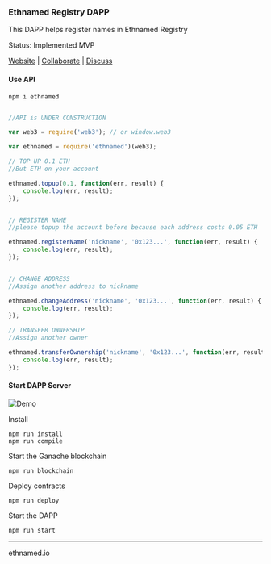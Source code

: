 ### Ethnamed Registry DAPP

This DAPP helps register names in Ethnamed Registry

Status: Implemented MVP

[Website](http://ethnamed.io) | [Collaborate](https://ide.c9.io/askucher/registrant-dapp) | [Discuss](https://t.me/ethnamed)

#### Use API

```
npm i ethnamed
```

```Javascript

//API is UNDER CONSTRUCTION

var web3 = require('web3'); // or window.web3

var ethnamed = require('ethnamed')(web3);

// TOP UP 0.1 ETH
//But ETH on your account

ethnamed.topup(0.1, function(err, result) {
    console.log(err, result);
});


// REGISTER NAME 
//please topup the account before because each address costs 0.05 ETH

ethnamed.registerName('nickname', '0x123...', function(err, result) {
    console.log(err, result);
});


// CHANGE ADDRESS
//Assign another address to nickname

ethnamed.changeAddress('nickname', '0x123...', function(err, result) {
    console.log(err, result);
});

// TRANSFER OWNERSHIP
//Assign another owner

ethnamed.transferOwnership('nickname', '0x123...', function(err, result) {
    console.log(err, result);
});

```


#### Start DAPP Server

![Demo](http://res.cloudinary.com/nixar-work/image/upload/v1521280043/Screen_Shot_2018-03-17_at_11.46.42.png)


Install
```
npm run install
npm run compile
```

Start the Ganache blockchain
```
npm run blockchain
```

Deploy contracts 
```
npm run deploy
```

Start the DAPP
```
npm run start
```



-----------------

ethnamed.io